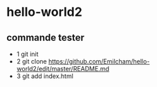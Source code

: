 # hello-world2
## commande tester
  * 1 git init
  * 2 git clone https://github.com/Emilcham/hello-world2/edit/master/README.md
  * 3 git add index.html
